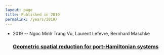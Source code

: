 ```yaml
---
layout: page
title: Published in 2019
permalink: /years/2019/
---
```


<ul class="post-list">

  <li>
    <span class="post-meta">2019 -- Ngoc Minh Trang Vu, Laurent Lefèvre, Bernhard Maschke</span>
    <h3><a class="post-link" href="../../geometric-spatial-reduction-for-port-hamiltonian-systems">Geometric spatial reduction for port-Hamiltonian systems</a></h3>
  </li>
</ul>
